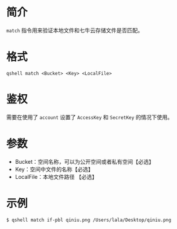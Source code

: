 # 简介
`match` 指令用来验证本地文件和七牛云存储文件是否匹配。

# 格式
```
qshell match <Bucket> <Key> <LocalFile>
```

# 鉴权
需要在使用了 `account` 设置了 `AccessKey` 和 `SecretKey` 的情况下使用。

# 参数
- Bucket：空间名称，可以为公开空间或者私有空间【必选】
- Key：空间中文件的名称【必选】
- LocalFile：本地文件路径 【必选】

# 示例
```
$ qshell match if-pbl qiniu.png /Users/lala/Desktop/qiniu.png
```